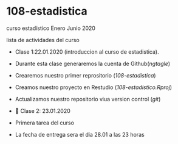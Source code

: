 # 108-estadistica
curso estadístico Enero Junio 2020

lista de actividades del curso 

+ Clase 1:22.01.2020 (introduccion al curso de estadistica). 
+ Durante esta clase generaremos la cuenta de Github(*ngtagle*)
+ Crearemos nuestro primer reprositorio (*108-estadistica*)
+ Creamos nuestro proyecto en Restudio (*108-estadistico.Rproj*) 
+ Actualizamos nuestro repositorio viua version control (*git*) 


+ :paperclip: Clase 2: 23.01.2020 

+ Primera tarea del curso 
+ La fecha de entrega sera el dia 28.01 a las 23 horas